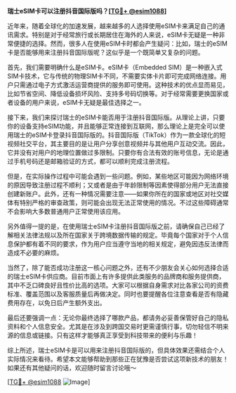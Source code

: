 **瑞士eSIM卡可以注册抖音国际版吗？[[TG💪+ @esim1088](https://t.me/s/esim1088)]**

近年来，随着全球化的加速发展，越来越多的人选择使用eSIM卡来满足自己的通讯需求。特别是对于经常旅行或长期居住在海外的人来说，eSIM卡无疑是一种非常便捷的选择。然而，很多人在使用eSIM卡时都会产生疑问：比如，瑞士的eSIM卡是否能够用来注册抖音国际版呢？这似乎是一个既简单又复杂的问题。

首先，我们需要明确什么是eSIM卡。eSIM卡（Embedded SIM）是一种嵌入式SIM卡技术，它与传统的物理SIM卡不同，不需要实体卡片即可完成网络连接。用户只需通过电子方式激活运营商提供的服务即可使用。这种技术的优点显而易见，比如节省空间、降低设备损坏风险、支持多号码切换等。对于经常需要更换国家或者设备的用户来说，eSIM卡无疑是最佳选择之一。

接下来，我们来探讨瑞士的eSIM卡能否用于注册抖音国际版。从理论上讲，只要你的设备支持eSIM功能，并且能够正常连接到互联网，那么理论上是完全可以使用瑞士的eSIM卡登录抖音国际版的。抖音国际版（TikTok）作为一款全球化的短视频社交平台，其主要目的是让用户分享创意视频并与其他用户互动交流。因此，它并没有对用户的地理位置做过多限制。只要你有合法有效的账号信息，无论是通过手机号码还是邮箱验证的方式，都可以顺利完成注册流程。

但是，在实际操作过程中可能会遇到一些问题。例如，某些地区可能因为网络环境的原因导致注册过程不顺利；又或者是由于年龄限制等因素使得部分用户无法直接创建新账户。此外，还有一种情况需要注意——如果你所在的国家或地区对社交媒体有特别严格的审查政策，则可能会出现无法正常使用的情况。不过这些障碍通常不会影响大多数普通用户正常使用该应用。

另外值得一提的是，在使用瑞士eSIM卡注册抖音国际版之前，请确保自己已经了解相关法律法规以及所在国家关于跨境数据传输的规定。毕竟每个国家对于个人信息保护都有着不同的要求，作为用户应当遵守当地的相关规定，避免因违反法律而造成不必要的麻烦。

当然了，除了能否成功注册这一核心问题之外，还有不少朋友会关心如何选择合适的瑞士eSIM卡供应商。目前市面上有许多提供此类服务的品牌商和服务提供商，其中不乏口碑良好且性价比高的选项。大家可以根据自身需求对比各家公司的资费标准、覆盖范围以及客服质量后再做决定。同时也要提醒各位注意查看是否有隐藏费用存在，以免日后产生额外支出。

最后还要强调一点：无论你最终选择了哪款产品，都请务必妥善保管好自己的隐私资料和个人信息安全。尤其是在涉及到跨国交易时更需谨慎行事，切勿轻信不明来源的信息或链接。只有这样才能够真正享受到科技带来的便利与乐趣！

综上所述，瑞士eSIM卡是可以用来注册抖音国际版的，但具体效果还需结合个人实际情况来看待。希望本文能够帮助到那些正在犹豫是否尝试这项新技术的朋友！如果还有其他疑问的话，欢迎随时留言讨论哦～

[[TG💪+ @esim1088](https://t.me/s/esim1088) ![Image](https://i.postimg.cc/4NQfJmqS/Snipaste-2025-05-13-00-14-12.png)]